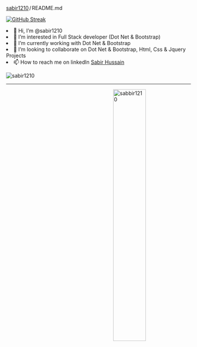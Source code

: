 
<div class="Box-body p-4">
    <div class="d-flex flex-justify-between">
      <div class="text-mono text-small mb-3">
        <a href="/sabir1210/SabirKhaaki" class="no-underline Link--primary">sabir1210</a><span class="color-fg-muted d-inline-block" style="padding:0px 2px;">/</span>README<span class="color-fg-muted">.md</span>
      </div>

   [![GitHub Streak](https://github-readme-streak-stats.herokuapp.com/?user=sabir1210)](https://git.io/streak-stats)
<li><g-emoji class="g-emoji" alias="wave" fallback-src="https://github.githubassets.com/images/icons/emoji/unicode/1f44b.png">👋</g-emoji> Hi, I’m @sabir1210</li>
<li><g-emoji class="g-emoji" alias="eyes" fallback-src="https://github.githubassets.com/images/icons/emoji/unicode/1f440.png">👀</g-emoji> I’m interested in Full Stack developer (Dot Net & Bootstrap)</li>
<li><g-emoji class="g-emoji" alias="seedling" fallback-src="https://github.githubassets.com/images/icons/emoji/unicode/1f331.png">🌱</g-emoji> I’m currently working with Dot Net & Bootstrap</li>
<li><g-emoji class="g-emoji" alias="revolving_hearts" fallback-src="https://github.githubassets.com/images/icons/emoji/unicode/1f49e.png">💞️</g-emoji> I’m looking to collaborate on Dot Net & Bootstrap, Html, Css & Jquery Projects</li>
<li><g-emoji class="g-emoji" alias="mailbox" fallback-src="https://github.githubassets.com/images/icons/emoji/unicode/1f4eb.png">📫</g-emoji> How to reach me on linkedIn <a href="https://www.linkedin.com/in/sabir-hussain-a889aa137/" rel="nofollow">Sabir Hussain</a></li>
</ul>

  </div>
<p align="left">
  <img src="https://komarev.com/ghpvc/?username=sabir1210&label=Profile%20views&color=129e00&style=plastic" alt="sabir1210" /> </p>
<hr/>

<span>
  <p><img align="right" width="42%" src="https://github-readme-stats.vercel.app/api/top-langs?username=sabir1210&show_icons=true&locale=en&layout=compact" alt="sabbir1210" /></p>
</span>

